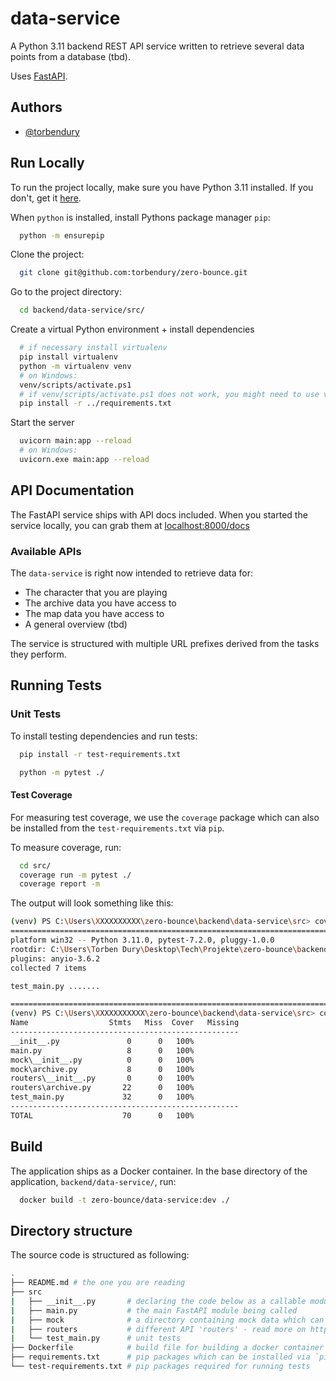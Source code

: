 
# data-service

A Python 3.11 backend REST API service written to retrieve several data points from a database (tbd).

Uses [FastAPI](https://fastapi.tiangolo.com/).

## Authors

- [@torbendury](https://www.github.com/torbendury)

## Run Locally

To run the project locally, make sure you have Python 3.11 installed. If you don't, get it [here](https://www.python.org/downloads/).

When `python` is installed, install Pythons package manager `pip`:

```bash
  python -m ensurepip
```

Clone the project:

```bash
  git clone git@github.com:torbendury/zero-bounce.git
```

Go to the project directory:

```bash
  cd backend/data-service/src/
```

Create a virtual Python environment + install dependencies

```bash
  # if necessary install virtualenv
  pip install virtualenv
  python -m virtualenv venv
  # on Windows:
  venv/scripts/activate.ps1 
  # if venv/scripts/activate.ps1 does not work, you might need to use venv/scripts/activate.bat
  pip install -r ../requirements.txt
```

Start the server

```bash
  uvicorn main:app --reload
  # on Windows:
  uvicorn.exe main:app --reload
```

## API Documentation

The FastAPI service ships with API docs included. When you started the service locally, you can grab them at [localhost:8000/docs](http://localhost:8000/docs)

### Available APIs

The `data-service` is right now intended to retrieve data for:

- The character that you are playing
- The archive data you have access to
- The map data you have access to
- A general overview (tbd)

The service is structured with multiple URL prefixes derived from the tasks they perform.

## Running Tests

### Unit Tests

To install testing dependencies and run tests:

```bash
  pip install -r test-requirements.txt

  python -m pytest ./
```

#### Test Coverage

For measuring test coverage, we use the `coverage` package which can also be installed from the `test-requirements.txt` via `pip`.

To measure coverage, run:

```bash
  cd src/
  coverage run -m pytest ./
  coverage report -m
```

The output will look something like this:

```bash
(venv) PS C:\Users\XXXXXXXXXX\zero-bounce\backend\data-service\src> coverage run -m pytest ./
================================================================================================ test session starts ================================================================================================ 
platform win32 -- Python 3.11.0, pytest-7.2.0, pluggy-1.0.0
rootdir: C:\Users\Torben Dury\Desktop\Tech\Projekte\zero-bounce\backend\data-service\src
plugins: anyio-3.6.2
collected 7 items                                                                                                                                                                                                     

test_main.py .......                                                                                                                                                                                           [100%] 

================================================================================================= 7 passed in 0.40s ================================================================================================= 
(venv) PS C:\Users\XXXXXXXXXXX\zero-bounce\backend\data-service\src> coverage report -m       
Name                  Stmts   Miss  Cover   Missing
---------------------------------------------------
__init__.py               0      0   100%
main.py                   8      0   100%
mock\__init__.py          0      0   100%
mock\archive.py           8      0   100%
routers\__init__.py       0      0   100%
routers\archive.py       22      0   100%
test_main.py             32      0   100%
---------------------------------------------------
TOTAL                    70      0   100%
```

## Build

The application ships as a Docker container. In the base directory of the application, `backend/data-service/`, run:

```bash
  docker build -t zero-bounce/data-service:dev ./
```

## Directory structure

The source code is structured as following:

```bash
.
├── README.md # the one you are reading
├── src
|   ├── __init__.py       # declaring the code below as a callable module
|   ├── main.py           # the main FastAPI module being called
|   ├── mock              # a directory containing mock data which can also be imported like a python module
|   ├── routers           # different API 'routers' - read more on https://fastapi.tiangolo.com/tutorial/bigger-applications/#apirouter
|   └── test_main.py      # unit tests
├── Dockerfile            # build file for building a docker container
├── requirements.txt      # pip packages which can be installed via `pip install -r requirements.txt`
└── test-requirements.txt # pip packages required for running tests
```
